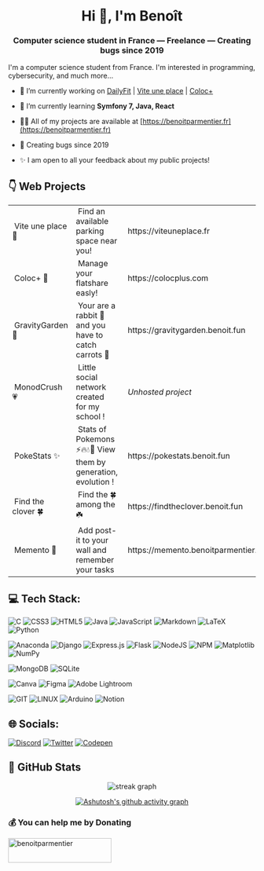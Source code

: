 <h1 align="center">Hi 👋, I'm Benoît</h1>
<h3 align="center">Computer science student in France — Freelance — Creating bugs since 2019</h3>

I'm a computer science student from France. I'm interested in programming, cybersecurity, and much more...

- 🔭 I’m currently working on [DailyFit](https://dailyfit.fr) | [Vite une place](https://viteuneplace.fr) | [Coloc+](https://colocplus.com)

- 🌱 I’m currently learning **Symfony 7, Java, React**

- 👨‍💻 All of my projects are available at [https://benoitparmentier.fr](https://benoitparmentier.fr)

- 📅 Creating bugs since 2019
  
- ✨ I am open to all your feedback about my public projects!


## 👇 Web Projects
<table>
<tbody>
  <tr style="height: 23px;">
    <td style="height: 23px;">&nbsp;Vite une place 🚗</td>
    <td style="height: 23px;">&nbsp;Find an available parking space near you!</td>
    <td style="height: 23px;">&nbsp;https://viteuneplace.fr</td>
  </tr>
  <tr style="height: 23px;">
    <td style="height: 23px;">&nbsp;Coloc+ 🏡</td>
    <td style="height: 23px;">&nbsp;Manage your flatshare easly!</td>
    <td style="height: 23px;">&nbsp;https://colocplus.com</td>
  </tr>
  <tr style="height: 23.5px;">
    <td style="height: 23.5px;">&nbsp;GravityGarden 🥕</td>
    <td style="height: 23.5px;">&nbsp;Your are a rabbit 🐰 and you have to catch carrots 🥕</td>
    <td style="height: 23.5px;">&nbsp;https://gravitygarden.benoit.fun</td>
  </tr>
  <tr style="height: 23px;">
    <td style="height: 23px;">&nbsp;MonodCrush 💗</td>
    <td style="height: 23px;">&nbsp;Little social network created for&nbsp;my school !</td>
    <td style="height: 23px;">&nbsp;<i>Unhosted project</i></td>
  </tr>
  <tr style="height: 23px;">
    <td style="height: 23px;">&nbsp;PokeStats ✨</td>
    <td style="height: 23px;">&nbsp;Stats of Pokemons ⚡️🔥💧🍃 View them by generation, evolution !</td>
    <td style="height: 23px;">&nbsp;https://pokestats.benoit.fun</td>
  </tr>
  <tr style="height: 23px;">
    <td style="height: 23px;">&nbsp;Find the clover 🍀</td>
    <td style="height: 23px;">&nbsp;Find the 🍀 among the ☘️</td>
    <td style="height: 23px;">&nbsp;https://findtheclover.benoit.fun</td>
  </tr>
  <tr style="height: 23px;">
    <td style="height: 23px;">&nbsp;Memento 🧠</td>
    <td style="height: 23px;">&nbsp;Add post-it to your wall and remember your tasks</td>
    <td style="height: 23px;">&nbsp;https://memento.benoitparmentier.fr</td>
  </tr>
</tbody>
</table>
<!-- DivTable.com -->

## 💻 Tech Stack:
![C](https://img.shields.io/badge/c-%2300599C.svg?style=for-the-badge&logo=c&logoColor=white) ![CSS3](https://img.shields.io/badge/css3-%231572B6.svg?style=for-the-badge&logo=css3&logoColor=white) ![HTML5](https://img.shields.io/badge/html5-%23E34F26.svg?style=for-the-badge&logo=html5&logoColor=white) ![Java](https://img.shields.io/badge/java-%23ED8B00.svg?style=for-the-badge&logo=openjdk&logoColor=white) ![JavaScript](https://img.shields.io/badge/javascript-%23323330.svg?style=for-the-badge&logo=javascript&logoColor=%23F7DF1E) ![Markdown](https://img.shields.io/badge/markdown-%23000000.svg?style=for-the-badge&logo=markdown&logoColor=white) ![LaTeX](https://img.shields.io/badge/latex-%23008080.svg?style=for-the-badge&logo=latex&logoColor=white) ![Python](https://img.shields.io/badge/python-3670A0?style=for-the-badge&logo=python&logoColor=ffdd54) 

![Anaconda](https://img.shields.io/badge/Anaconda-%2344A833.svg?style=for-the-badge&logo=anaconda&logoColor=white) ![Django](https://img.shields.io/badge/django-%23092E20.svg?style=for-the-badge&logo=django&logoColor=white) ![Express.js](https://img.shields.io/badge/express.js-%23404d59.svg?style=for-the-badge&logo=express&logoColor=%2361DAFB) ![Flask](https://img.shields.io/badge/flask-%23000.svg?style=for-the-badge&logo=flask&logoColor=white) ![NodeJS](https://img.shields.io/badge/node.js-6DA55F?style=for-the-badge&logo=node.js&logoColor=white) ![NPM](https://img.shields.io/badge/NPM-%23CB3837.svg?style=for-the-badge&logo=npm&logoColor=white) ![Matplotlib](https://img.shields.io/badge/Matplotlib-%23ffffff.svg?style=for-the-badge&logo=Matplotlib&logoColor=black) ![NumPy](https://img.shields.io/badge/numpy-%23013243.svg?style=for-the-badge&logo=numpy&logoColor=white)

![MongoDB](https://img.shields.io/badge/MongoDB-%234ea94b.svg?style=for-the-badge&logo=mongodb&logoColor=white) ![SQLite](https://img.shields.io/badge/sqlite-%2307405e.svg?style=for-the-badge&logo=sqlite&logoColor=white)

![Canva](https://img.shields.io/badge/Canva-%2300C4CC.svg?style=for-the-badge&logo=Canva&logoColor=white) ![Figma](https://img.shields.io/badge/figma-%23F24E1E.svg?style=for-the-badge&logo=figma&logoColor=white) ![Adobe Lightroom](https://img.shields.io/badge/Adobe%20Lightroom-31A8FF.svg?style=for-the-badge&logo=Adobe%20Lightroom&logoColor=white)  

![GIT](https://img.shields.io/badge/Git-fc6d26?style=for-the-badge&logo=git&logoColor=white) ![LINUX](https://img.shields.io/badge/Linux-FCC624?style=for-the-badge&logo=linux&logoColor=black) ![Arduino](https://img.shields.io/badge/-Arduino-00979D?style=for-the-badge&logo=Arduino&logoColor=white) ![Notion](https://img.shields.io/badge/Notion-%23000000.svg?style=for-the-badge&logo=notion&logoColor=white)

## 🌐 Socials:

[![Discord](https://img.shields.io/badge/Discord-%237289DA.svg?style=for-the-badge&logo=discord&logoColor=white)](https://discord.gg/9nwspJE) [![Twitter](https://img.shields.io/badge/Twitter-%231DA1F2.svg?style=for-the-badge&logo=Twitter&logoColor=white)](https://twitter.com/BenoitDev_) [![Codepen](https://img.shields.io/badge/Codepen-000000?style=for-the-badge&logo=codepen&logoColor=white)](https://codepen.io/BenoitPrmt) 

## 📁 GitHub Stats

<div align="center">
  
  <img src="https://github-readme-stats.vercel.app/api/top-langs/?username=BenoitPrmt&theme=dark&hide_border=true&include_all_commits=true&count_private=true&layout=compact&hide=html" alt="streak graph"  />


[![Ashutosh's github activity graph](https://github-readme-activity-graph.vercel.app/graph?username=BenoitPrmt&theme=react-dark)](https://github.com/ashutosh00710/github-readme-activity-graph)

</div>

### 💰 You can help me by Donating
<p><a href="https://www.buymeacoffee.com/benoitparmentier"> <img align="left" src="https://cdn.buymeacoffee.com/buttons/v2/default-yellow.png" height="50" width="210" alt="benoitparmentier" /></a></p>
